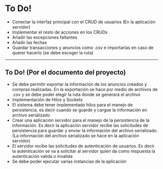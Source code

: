 # To Do!

- Conectar la interfaz principal con el CRUD de usuarios (En la aplicación servidor)
- Implementar el resto de acciones en los CRUDs
- Añadir las excepciones faltantes
- Añadir las fechas
- Guardar transacciones y anuncios como .csv e importarlas en caso de querer hacerlo (se debe escoger la ruta)


----------------------

## To Do! (Por el documento del proyecto)

- Se debe permitir exportar la información de los anuncios creados y compras realizadas. En la exportación se hace por medio de archivos de .csv y se debe poder elegir la ruta donde se generará el archivo
- Implementación de Hilos y Sockets
- El sistema debe tener implementado hilos para el manejo de persistencia, es decir cuando se guarde y cargue la información en archivo serializado
- Crear una aplicación servidor para el manejo de la persistencia de la información. Es decir la aplicación servidor recibe las solicitudes de persistencia para guardar y enviar la información del archivo serializado. (La información del archivo serializado se hace en la aplicación servidor)
- El servidor recibe las solicitudes de autenticación de usuarios. Es decir la autenticación se va a solicitar al servidor quien da como respuesta la autenticación valida o invalida
- Se debe poder ejecutar varias instancias de la aplicación

